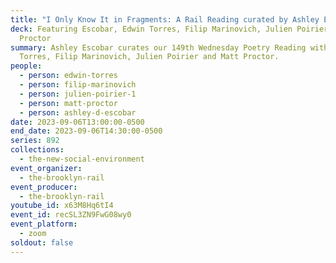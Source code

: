 ```yaml
---
title: "I Only Know It in Fragments: A Rail Reading curated by Ashley Escobar"
deck: Featuring Escobar, Edwin Torres, Filip Marinovich, Julien Poirier and Matt
  Proctor
summary: Ashley Escobar curates our 149th Wednesday Poetry Reading with Edwin
  Torres, Filip Marinovich, Julien Poirier and Matt Proctor.
people:
  - person: edwin-torres
  - person: filip-marinovich
  - person: julien-poirier-1
  - person: matt-proctor
  - person: ashley-d-escobar
date: 2023-09-06T13:00:00-0500
end_date: 2023-09-06T14:30:00-0500
series: 892
collections:
  - the-new-social-environment
event_organizer:
  - the-brooklyn-rail
event_producer:
  - the-brooklyn-rail
youtube_id: x63M8Hq6tI4
event_id: recSL3ZN9FwG08wy0
event_platform:
  - zoom
soldout: false
---
```

